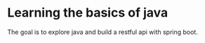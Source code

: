 # Learning the basics of java

The goal is to explore java and build a restful api with spring boot.